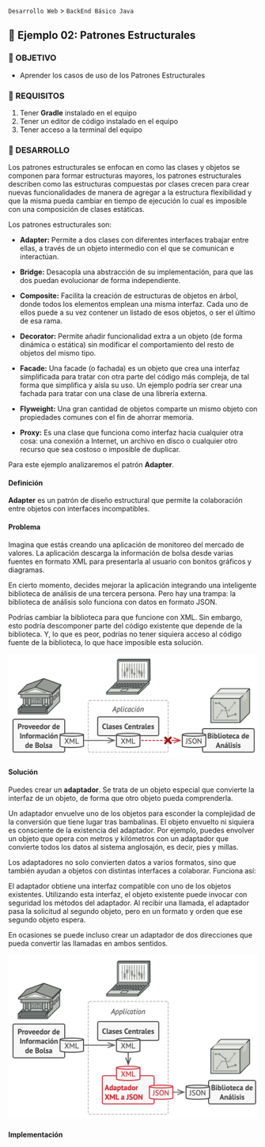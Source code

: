`Desarrollo Web` > `BackEnd Básico Java`

## 🧠 Ejemplo 02: Patrones Estructurales

### 🎯 OBJETIVO

- Aprender los casos de uso de los Patrones Estructurales

### 📃 REQUISITOS

1. Tener **Gradle** instalado en el equipo
2. Tener un editor de código instalado en el equipo
3. Tener acceso a la terminal del equipo

### 🎩 DESARROLLO

Los patrones estructurales se enfocan en como las clases y objetos se componen para formar estructuras mayores, los patrones estructurales describen como las estructuras compuestas por clases crecen para crear nuevas funcionalidades de manera de agregar a la estructura flexibilidad y que la misma pueda cambiar en tiempo de ejecución lo cual es imposible con una composición de clases estáticas.

Los patrones estructurales son:

- **Adapter:** Permite a dos clases con diferentes interfaces trabajar entre ellas, a través de un objeto intermedio con el que se comunican e interactúan.

- **Bridge:** Desacopla una abstracción de su implementación, para que las dos puedan evolucionar de forma independiente.

- **Composite:** Facilita la creación de estructuras de objetos en árbol, donde todos los elementos emplean una misma interfaz. Cada uno de ellos puede a su vez contener un listado de esos objetos, o ser el último de esa rama.

- **Decorator:** Permite añadir funcionalidad extra a un objeto (de forma dinámica o estática) sin modificar el comportamiento del resto de objetos del mismo tipo.

- **Facade:** Una facade (o fachada) es un objeto que crea una interfaz simplificada para tratar con otra parte del código más compleja, de tal forma que simplifica y aísla su uso. Un ejemplo podría ser crear una fachada para tratar con una clase de una librería externa.

- **Flyweight:** Una gran cantidad de objetos comparte un mismo objeto con propiedades comunes con el fin de ahorrar memoria.

- **Proxy:** Es una clase que funciona como interfaz hacia cualquier otra cosa: una conexión a Internet, un archivo en disco o cualquier otro recurso que sea costoso o imposible de duplicar.

Para este ejemplo analizaremos el patrón **Adapter**.

#### Definición

**Adapter** es un patrón de diseño estructural que permite la colaboración entre objetos con interfaces incompatibles.

#### Problema

Imagina que estás creando una aplicación de monitoreo del mercado de valores. La aplicación descarga la información de bolsa desde varias fuentes en formato XML para presentarla al usuario con bonitos gráficos y diagramas.

En cierto momento, decides mejorar la aplicación integrando una inteligente biblioteca de análisis de una tercera persona. Pero hay una trampa: la biblioteca de análisis solo funciona con datos en formato JSON.

Podrías cambiar la biblioteca para que funcione con XML. Sin embargo, esto podría descomponer parte del código existente que depende de la biblioteca. Y, lo que es peor, podrías no tener siquiera acceso al código fuente de la biblioteca, lo que hace imposible esta solución.

![](img/adapter-problem.png)


#### Solución

Puedes crear un **adaptador**. Se trata de un objeto especial que convierte la interfaz de un objeto, de forma que otro objeto pueda comprenderla.

Un adaptador envuelve uno de los objetos para esconder la complejidad de la conversión que tiene lugar tras bambalinas. El objeto envuelto ni siquiera es consciente de la existencia del adaptador. Por ejemplo, puedes envolver un objeto que opera con metros y kilómetros con un adaptador que convierte todos los datos al sistema anglosajón, es decir, pies y millas.

Los adaptadores no solo convierten datos a varios formatos, sino que también ayudan a objetos con distintas interfaces a colaborar. Funciona así:

El adaptador obtiene una interfaz compatible con uno de los objetos existentes.
Utilizando esta interfaz, el objeto existente puede invocar con seguridad los métodos del adaptador.
Al recibir una llamada, el adaptador pasa la solicitud al segundo objeto, pero en un formato y orden que ese segundo objeto espera.

En ocasiones se puede incluso crear un adaptador de dos direcciones que pueda convertir las llamadas en ambos sentidos.

![](img/adapter-solution.png)

#### Implementación

